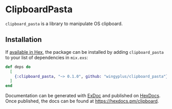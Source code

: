 # ClipboardPasta

`clipboard_pasta` is a library to manipulate OS clipboard.

## Installation

If [available in Hex](https://hex.pm/docs/publish), the package can be installed
by adding `clipboard_pasta` to your list of dependencies in `mix.exs`:

```elixir
def deps do
  [
    {:clipboard_pasta, "~> 0.1.0", github: "wingyplus/clipboard_pasta"}
  ]
end
```

Documentation can be generated with [ExDoc](https://github.com/elixir-lang/ex_doc)
and published on [HexDocs](https://hexdocs.pm). Once published, the docs can
be found at <https://hexdocs.pm/clipboard>.

